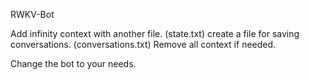 

RWKV-Bot

Add infinity context with another file. (state.txt)
create a file for saving conversations. (conversations.txt)
Remove all context if needed.

Change the bot to your needs.
